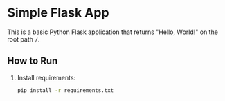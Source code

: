 # Simple Flask App

This is a basic Python Flask application that returns "Hello, World!" on the root path `/`.

## How to Run

1. Install requirements:
   ```bash
   pip install -r requirements.txt

